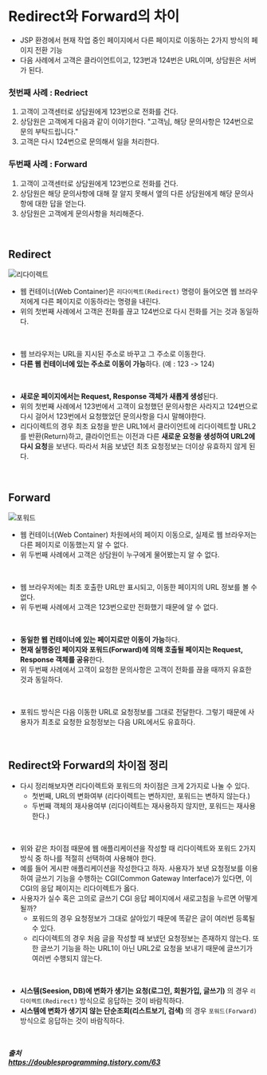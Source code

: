 # Redirect와 Forward의 차이

- JSP 환경에서 현재 작업 중인 페이지에서 다른 페이지로 이동하는 2가지 방식의 페이지 전환 기능
- 다음 사례에서 고객은 클라이언트이고, 123번과 124번은 URL이며, 상담원은 서버가 된다.

### 첫번째 사례 : Redriect
1) 고객이 고객센터로 상담원에게 123번으로 전화를 건다.
2) 상담원은 고객에게 다음과 같이 이야기한다. "고객님, 해당 문의사항은 124번으로 문의 부탁드립니다."
3) 고객은 다시 124번으로 문의해서 일을 처리한다.

### 두번째 사례 : Forward
1) 고객이 고객센터로 상담원에게 123번으로 전화를 건다.
2) 상담원은 해당 문의사항에 대해 잘 알지 못해서 옆의 다른 상담원에게 해당 문의사항에 대한 답을 얻는다.
3) 상담원은 고객에게 문의사항을 처리해준다.

<br/>

## Redirect

![리다이렉트](https://github.com/taechacode/TIL/assets/63395751/6b341c68-1740-4caf-af65-89bce51306ff)

- 웹 컨테이너(Web Container)은 `리다이렉트(Redirect)` 명령이 들어오면 웹 브라우저에게 다른 페이지로 이동하라는 명령을 내린다.
- 위의 첫번째 사례에서 고객은 전화를 끊고 124번으로 다시 전화를 거는 것과 동일하다.

<br/>

- 웹 브라우저는 URL을 지시된 주소로 바꾸고 그 주소로 이동한다.
- **다른 웹 컨테이너에 있는 주소로 이동이 가능**하다. (예 : 123 -> 124)

<br/>

- **새로운 페이지에서는 Request, Response 객체가 새롭게 생성**된다.
- 위의 첫번째 사례에서 123번에서 고객이 요청했던 문의사항은 사라지고 124번으로 다시 걸어서 123번에서 요청했었던 문의사항을 다시 말해야한다.
- 리다이렉트의 경우 최초 요청을 받은 URL1에서 클라이언트에 리다이렉트할 URL2를 반환(Return)하고, 클라이언트는 이전과 다른 **새로운 요청을 생성하여 URL2에 다시 요청**을 보낸다. 따라서 처음 보냈던 최초 요청정보는 더이상 유효하지 않게 된다.

<br/>

## Forward

![포워드](https://github.com/taechacode/TIL/assets/63395751/9c2ffbfc-8a18-4bf1-b639-7307a2ab451e)

- 웹 컨테이너(Web Container) 차원에서의 페이지 이동으로, 실제로 웹 브라우저는 다른 페이지로 이동했는지 알 수 없다.
- 위 두번째 사례에서 고객은 상담원이 누구에게 물어봤는지 알 수 없다.

<br/>

- 웹 브라우저에는 최초 호출한 URL만 표시되고, 이동한 페이지의 URL 정보를 볼 수 없다.
- 위 두번째 사례에서 고객은 123번으로만 전화했기 때문에 알 수 없다.

<br/>

- **동일한 웹 컨테이너에 있는 페이지로만 이동이 가능**하다.
- **현재 실행중인 페이지와 포워드(Forward)에 의해 호출될 페이지는 Request, Response 객체를 공유**한다.
- 위 두번째 사례에서 고객이 요청한 문의사항은 고객이 전화를 끊을 때까지 유효한 것과 동일하다.

<br/>

- 포워드 방식은 다음 이동한 URL로 요청정보를 그대로 전달한다. 그렇기 때문에 사용자가 최초로 요청한 요청정보는 다음 URL에서도 유효하다.

<br/>

## Redirect와 Forward의 차이점 정리

- 다시 정리해보자면 리다이렉트와 포워드의 차이점은 크게 2가지로 나눌 수 있다.
  - 첫번째, URL의 변화여부 (리다이렉트는 변하지만, 포워드는 변하지 않는다.)
  - 두번째 객체의 재사용여부 (리다이렉트는 재사용하지 않지만, 포워드는 재사용한다.)

<br/>

- 위와 같은 차이점 때문에 웹 애플리케이션을 작성할 때 리다이렉트와 포워드 2가지 방식 중 하나를 적절히 선택하여 사용해야 한다.
- 예를 들어 게시판 애플리케이션을 작성한다고 하자. 사용자가 보낸 요청정보를 이용하여 글쓰기 기능을 수행하는 CGI(Common Gateway Interface)가 있다면, 이 CGI의 응답 페이지는 리다이렉트가 옳다.
- 사용자가 실수 혹은 고의로 글쓰기 CGI 응답 페이지에서 새로고침을 누르면 어떻게 될까?
  - 포워드의 경우 요청정보가 그대로 살아있기 때문에 똑같은 글이 여러번 등록될 수 있다.
  - 리다이렉트의 경우 처음 글을 작성할 때 보냈던 요청정보는 존재하지 않는다. 또한 글쓰기 기능을 하는 URL1이 아닌 URL2로 요청을 보내기 때문에 글쓰기가 여러번 수행되지 않는다.

<br/>

- **시스템(Seesion, DB)에 변화가 생기는 요청(로그인, 회원가입, 글쓰기)** 의 경우 `리다이렉트(Redirect)` 방식으로 응답하는 것이 바람직하다.
- **시스템에 변화가 생기지 않는 단순조회(리스트보기, 검색)** 의 경우 `포워드(Forward)` 방식으로 응답하는 것이 바람직하다.

<br/>

***출처*** <br/>
***https://doublesprogramming.tistory.com/63*** <br/>
